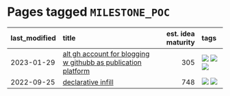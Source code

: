 # Pages tagged `MILESTONE_POC`

|last_modified|title|est. idea maturity|tags
|:---|:---|---:|:---|
|2023-01-29|[alt gh account for blogging w githubb as publication platform](../alt_gh_account_for_blogging.md)|305|[![](https://img.shields.io/badge/tag-MILESTONE_POC-e839f4)](../tags/MILESTONE_POC.md) [![](https://img.shields.io/badge/tag-publication-e9b626)](../tags/publication.md) [![](https://img.shields.io/badge/tag-wip-a68128)](../tags/wip.md)|
|2022-09-25|[declarative infill](../declarative-infill.md)|748|[![](https://img.shields.io/badge/tag-MILESTONE_POC-e839f4)](../tags/MILESTONE_POC.md) [![](https://img.shields.io/badge/tag-experimental-6013c8)](../tags/experimental.md)|